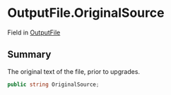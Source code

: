 # OutputFile.OriginalSource

Field in [OutputFile](/docs/api/csharp/yarn.compiler.upgrader.upgraderesult.outputfile.md)

## Summary


The original text of the file, prior to upgrades.


```csharp
public string OriginalSource;
```

